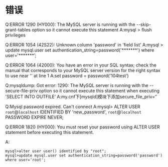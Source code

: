 # 错误
Q:ERROR 1290 (HY000): The MySQL server is running with the --skip-grant-tables option so it cannot execute this statement
A:mysql > flush privileges

Q:ERROR 1054 (42S22): Unknown column 'password' in 'field list'
A:mysql > update mysql.user set authentication\_string=password('\*\*\*\*\*\*\*') where user='\*\*\*\*\*\*\*’;

Q:ERROR 1064 (42000): You have an error in your SQL syntax; check the manual that corresponds to your MySQL server version for the right syntax to use near '' at line 1
A:set password = password('104test’)

Q:mysqldump: Got error: 1290: The MySQL server is running with the --secure-file-priv option so it cannot execute this statement when executing 'SELECT INTO OUTFILE’
A:my.cnf下\[mysqld]模块下添加secure\_file\_priv=‘'

Q:Mysql password expired. Can't connect
A:mysql> ALTER USER `root`@`localhost` IDENTIFIED BY 'new\_password', `root`@`localhost` PASSWORD EXPIRE NEVER;

Q:ERROR 1820 (HY000): You must reset your password using ALTER USER statement before executing this statement.

A:

```
mysql>alter user user() identified by "root";
mysql>update mysql.user set authentication_string=password('password') where user='root';
```

